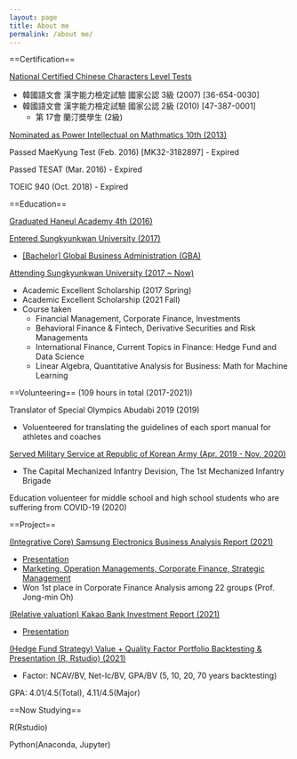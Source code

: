 ```yaml
---
layout: page
title: About me
permalink: /about me/
---
```



==Certification==

[National Certified Chinese Characters Level Tests](https://www.hanja.re.kr/)
  - 韓國語文會 漢字能力檢定試驗 國家公認 3級 (2007) [36-654-0030]
  - 韓國語文會 漢字能力檢定試驗 國家公認 2級 (2010) [47-387-0001]
    - 第 17會 蘭汀奬學生 (2級)

[Nominated as Power Intellectual on Mathmatics 10th (2013)](https://kin.naver.com/profile/index.naver?u=SFYWO6QJg73UnGImd%2Fhl%2F%2Bw7qNk2f9qn6NSbKRv0GN4%3D)

Passed MaeKyung Test (Feb. 2016) [MK32-3182897] - Expired

Passed TESAT (Mar. 2016) - Expired

TOEIC 940 (Oct. 2018) - Expired




==Education==

[Graduated Haneul Academy 4th (2016)](http://haneul.hs.kr/)

[Entered Sungkyunkwan University (2017)](https://www.skku.edu/skku/index.do)
  - [[Bachelor] Global Business Administration (GBA)](https://globalbiz.skku.edu/gba/index.do)

[Attending Sungkyunkwan University (2017 ~ Now)](https://www.skku.edu/skku/index.do)
  - Academic Excellent Scholarship (2017 Spring)
  - Academic Excellent Scholarship (2021 Fall)
  - Course taken
    - Financial Management, Corporate Finance, Investments
    - Behavioral Finance & Fintech, Derivative Securities and Risk Managements
    - International Finance, Current Topics in Finance: Hedge Fund and Data Science
    - Linear Algebra, Quantitative Analysis for Business: Math for Machine Learning




==Volunteering== (109 hours in total (2017-2021))

Translator of Special Olympics Abudabi 2019 (2019)
  - Voluenteered for translating the guidelines of each sport manual for athletes and coaches

[Served Military Service at Republic of Korean Army (Apr. 2019 - Nov. 2020)](https://ko.wikipedia.org/wiki/%EC%88%98%EB%8F%84%EA%B8%B0%EA%B3%84%ED%99%94%EB%B3%B4%EB%B3%91%EC%82%AC%EB%8B%A8)
  - The Capital Mechanized Infantry Devision, The 1st Mechanized Infantry Brigade

Education voluenteer for middle school and high school students who are suffering from COVID-19 (2020)




==Project==

[(Integrative Core) Samsung Electronics Business Analysis Report (2021)](https://drive.google.com/drive/u/0/folders/19zeUHOzvNOISdvsLMdS434SoXj4rX0VE)
  - [Presentation](https://www.youtube.com/watch?v=nhrtQ1xjOwE)
  - [Marketing, Operation Managements, Corporate Finance, Strategic Management](https://drive.google.com/drive/u/0/folders/10feEOF8-VsTsIQiJUbDFuNO35d6eDvgF)
  - Won 1st place in Corporate Finance Analysis among 22 groups (Prof. Jong-min Oh)

[(Relative valuation) Kakao Bank Investment Report (2021)](https://drive.google.com/drive/u/0/folders/1O006oz5F_EOWeHdeWF4KecSSBMoK2oFD)
  - [Presentation](https://www.youtube.com/watch?v=kCV5_G1Vxtc&t=312s)

[(Hedge Fund Strategy) Value + Quality Factor Portfolio Backtesting & Presentation (R, Rstudio) (2021)](https://drive.google.com/drive/u/0/folders/1PsEXcAm_yrG16w4E-D1qg0pO9kFqPyzX)
  - Factor: NCAV/BV, Net-Ic/BV, GPA/BV (5, 10, 20, 70 years backtesting)

GPA: 4.01/4.5(Total), 4.11/4.5(Major)




==Now Studying==

R(Rstudio)

Python(Anaconda, Jupyter)
